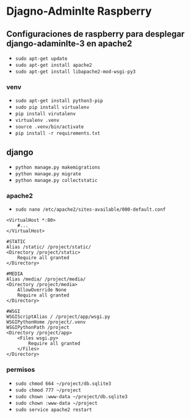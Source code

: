# Djagno-Adminlte Raspberry


## Configuraciones de raspberry para desplegar django-adaminlte-3 en apache2

* `sudo apt-get update`
* `sudo apt-get install apache2`
* `sudo apt-get install libapache2-mod-wsgi-py3`

### venv
* `sudo apt-get install python3-pip`
* `sudo pip install virtualenv`
* `pip install virutalenv`
* `virtualenv .venv`
* `source .venv/bin/activate`
* `pip install -r requirements.txt`

## django
* `python manage.py makemigrations`
* `python manage.py migrate`
* `python manage.py collectstatic`



### apache2
* `sudo nano /etc/apache2/sites-available/000-default.conf`


```
<VirtualHost *:80>
    #...
</VirtualHost>

#STATIC
Alias /static/ /project/static/
<Directory /project/static>
    Require all granted
</Directory>

#MEDIA
Alias /media/ /project/media/
<Directory /project/media>
    AllowOverride None
    Require all granted
</Directory>

#WSGI
WSGIScriptAlias / /project/app/wsgi.py
WSGIPythonHome /project/.venv
WSGIPythonPath /project
<Directory /project/app>
    <Files wsgi.py>
        Require all granted
    </Files>
</Directory>
```

### permisos
* `sudo chmod 664 ~/project/db.sqlite3`
* `sudo chmod 777 ~/project`
* `sudo chown :www-data ~/project/db.sqlite3`
* `sudo chown :www-data ~/project`
* `sudo service apache2 restart`
